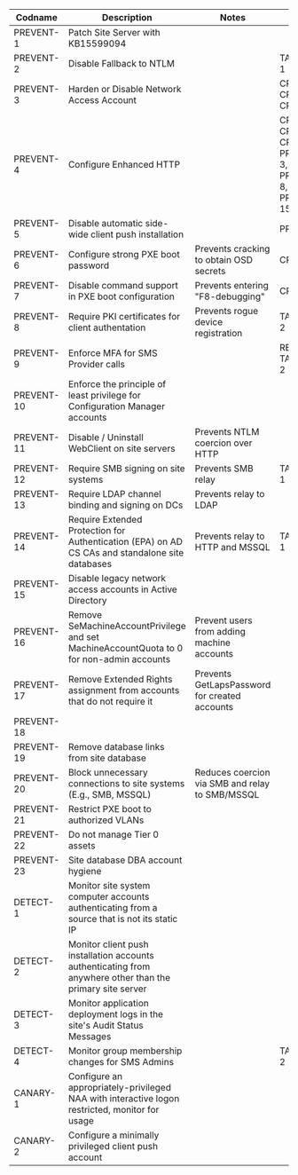 | Codname | Description | Notes | Links | Status |
|---------|-------------|-------| ----- | ------ |
| PREVENT-1 | Patch Site Server with KB15599094 | |  | QA
| PREVENT-2 | Disable Fallback to NTLM | | TAKEOVER-1| QA
| PREVENT-3 | Harden or Disable Network Access Account | | CRED-1, CRED-2, CRED-3 | QA
| PREVENT-4 | Configure Enhanced HTTP | | CRED-2, CRED-3, CRED-4, PREVENT-3, PREVENT-8, PREVENT-15| QA
| PREVENT-5 | Disable automatic side-wide client push installation | | PREVENT-2 | QA
| PREVENT-6 | Configure strong PXE boot password | Prevents cracking to obtain OSD secrets | CRED-1 | QA
| PREVENT-7 | Disable command support in PXE boot configuration| Prevents entering "F8-debugging" | CRED-1 | QA
| PREVENT-8 | Require PKI certificates for client authentation | Prevents rogue device registration | TAKEOVER-2 |
| PREVENT-9 | Enforce MFA for SMS Provider calls | | RECON-4, TAKEOVER-2 |
| PREVENT-10 | Enforce the principle of least privilege for Configuration Manager accounts | | | QA
| PREVENT-11 | Disable / Uninstall WebClient on site servers  | Prevents NTLM coercion over HTTP |
| PREVENT-12 | Require SMB signing on site systems | Prevents SMB relay | TAKEOVER-1 |
| PREVENT-13 | Require LDAP channel binding and signing on DCs | Prevents relay to LDAP
| PREVENT-14 | Require Extended Protection for Authentication (EPA) on AD CS CAs and standalone site databases | Prevents relay to HTTP and MSSQL | TAKEOVER-1
| PREVENT-15 | Disable legacy network access accounts in Active Directory |
| PREVENT-16 | Remove SeMachineAccountPrivilege and set MachineAccountQuota to 0 for non-admin accounts | Prevent users from adding machine accounts
| PREVENT-17 | Remove Extended Rights assignment from accounts that do not require it | Prevents GetLapsPassword for created accounts |
| PREVENT-18 | 
| PREVENT-19 | Remove database links from site database |
| PREVENT-20 | Block unnecessary connections to site systems (E.g., SMB, MSSQL) | Reduces coercion via SMB and relay to SMB/MSSQL
| PREVENT-21 | Restrict PXE boot to authorized VLANs | | | QA
| PREVENT-22 | Do not manage Tier 0 assets |
| PREVENT-23 | Site database DBA account hygiene
| DETECT-1 | Monitor site system computer accounts authenticating from a source that is not its static IP |
| DETECT-2 | Monitor client push installation accounts authenticating from anywhere other than the primary site server |
| DETECT-3 | Monitor application deployment logs in the site's Audit Status Messages |
| DETECT-4 | Monitor group membership changes for SMS Admins | | TAKEOVER-2 |
| CANARY-1 | Configure an appropriately-privileged NAA with interactive logon restricted, monitor for usage |
| CANARY-2 | Configure a minimally privileged client push account
